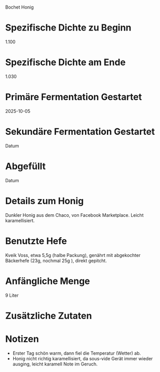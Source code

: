# <Bochet>
Bochet Honig

# Spezifische Dichte zu Beginn
1.100

# Spezifische Dichte am Ende
1.030

# Primäre Fermentation Gestartet
2025-10-05

# Sekundäre Fermentation Gestartet
Datum

# Abgefüllt
Datum

# Details zum Honig
Dunkler Honig aus dem Chaco, von Facebook Marketplace. Leicht karamellisiert. 

# Benutzte Hefe
Kveik Voss, etwa 5,5g (halbe Packung), genährt mit abgekochter Bäckerhefe (23g, nochmal 25g ), direkt gepitcht.

# Anfängliche Menge
9 Liter

# Zusätzliche Zutaten

# Notizen
- Erster Tag schön warm, dann fiel die Temperatur (Wetter) ab.
- Honig nicht richtig karamellisiert, da sous-vide Gerät immer wieder ausging, leicht karamell Note im Geruch.
